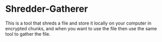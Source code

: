 # Shredder-Gatherer
This is a tool that shreds a file and store it locally on your computer in encrypted chunks, and when you want to use the file then use the same tool to gather the file.
